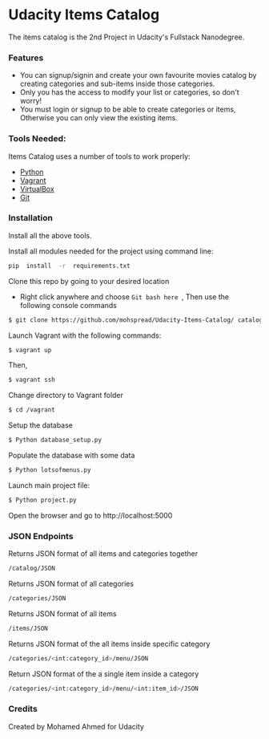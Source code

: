 # Udacity Items Catalog

The items catalog is the 2nd Project in Udacity's Fullstack Nanodegree.


### Features

  - You can signup/signin and create your own favourite movies catalog by creating categories and sub-items inside those categories. 
  - Only you has the access to modify your list or categories, so don't worry!
  - You must login or signup to be able to create categories or items, Otherwise you can only view the existing items.
  

### Tools Needed:

Items Catalog uses a number of tools to work properly:

* [Python](https://www.python.org/downloads/windows/)
* [Vagrant](https://www.vagrantup.com/)
* [VirtualBox](https://www.virtualbox.org/)
* [Git](https://git-scm.com/downloads)

### Installation

Install all the above tools.

Install all modules needed for the project using command line:

```sh
pip  install  -r  requirements.txt
```
Clone this repo by going to your desired location
* Right click anywhere and choose ```Git bash here ```, Then use the following console commands
```sh
$ git clone https://github.com/mohspread/Udacity-Items-Catalog/ catalog
```
Launch Vagrant with the following commands:
```sh
$ vagrant up
```
Then,
```sh
$ vagrant ssh
```
Change directory to Vagrant folder
```sh
$ cd /vagrant
```
Setup the database
```sh
$ Python database_setup.py
```
Populate the database with some data
```sh
$ Python lotsofmenus.py
```
Launch main project file:
```sh
$ Python project.py
```
Open the browser and go to http://localhost:5000

### JSON  Endpoints

Returns JSON format of all items and categories together
```sh
/catalog/JSON
```

Returns JSON format of all categories
```sh
/categories/JSON
```

Returns JSON format of all items
```sh
/items/JSON
```

Returns JSON format of the all items inside specific category
```sh
/categories/<int:category_id>/menu/JSON
```

Return JSON format of the a single item inside a category
```sh
/categories/<int:category_id>/menu/<int:item_id>/JSON
```

### Credits
Created by Mohamed Ahmed for Udacity
